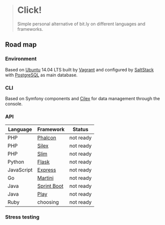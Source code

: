 > # Click!
>
> Simple personal alternative of bit.ly on different languages and frameworks.

## Road map

### Environment

Based on [Ubuntu](http://www.ubuntu.com/) 14.04 LTS built by [Vagrant](https://www.vagrantup.com/)
and configured by [SaltStack](http://saltstack.com/) with [PostgreSQL](http://www.postgresql.org/) as main database.

### CLI

Based on Symfony components and [Cilex](https://github.com/Cilex/Cilex) for data management through the console.

### API

| Language   | Framework                                                     | Status    |
| ---------- | ------------------------------------------------------------- | --------- |
| PHP        | [Phalcon](https://github.com/phalcon/cphalcon)                | not ready |
| PHP        | [Silex](http://silex.sensiolabs.org/)                         | not ready |
| PHP        | [Slim](http://www.slimframework.com/)                         | not ready |
| Python     | [Flask](https://github.com/mitsuhiko/flask)                   | not ready |
| JavaScript | [Express](https://github.com/strongloop/express)              | not ready |
| Go         | [Martini](https://github.com/go-martini/martini)              | not ready |
| Java       | [Sprint Boot](https://github.com/spring-projects/spring-boot) | not ready |
| Java       | [Play](https://github.com/playframework/playframework)        | not ready |
| Ruby       | choosing                                                      | not ready |

### Stress testing
